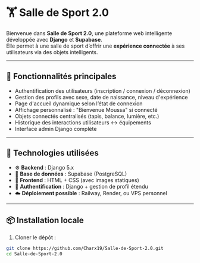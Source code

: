# 🏋️ Salle de Sport 2.0

Bienvenue dans **Salle de Sport 2.0**, une plateforme web intelligente développée avec **Django** et **Supabase**.  
Elle permet à une salle de sport d’offrir une **expérience connectée** à ses utilisateurs via des objets intelligents.

---

## 🚀 Fonctionnalités principales

- Authentification des utilisateurs (inscription / connexion / déconnexion)
- Gestion des profils avec sexe, date de naissance, niveau d'expérience
- Page d'accueil dynamique selon l’état de connexion
- Affichage personnalisé : "Bienvenue Moussa" si connecté
- Objets connectés centralisés (tapis, balance, lumière, etc.)
- Historique des interactions utilisateurs ↔ équipements
- Interface admin Django complète

---

## 🔧 Technologies utilisées

- ⚙️ **Backend** : Django 5.x
- 🧠 **Base de données** : Supabase (PostgreSQL)
- 🎨 **Frontend** : HTML + CSS (avec images statiques)
- 🔐 **Authentification** : Django + gestion de profil étendu
- ☁️ **Déploiement possible** : Railway, Render, ou VPS personnel

---

## 📦 Installation locale

1. Cloner le dépôt :

```bash
git clone https://github.com/Charx19/Salle-de-Sport-2.0.git
cd Salle-de-Sport-2.0
